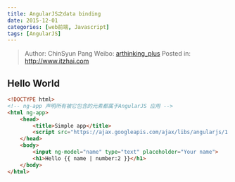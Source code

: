 ```yaml
---
title: AngularJS之data binding
date: 2015-12-01
categories: [web前端, Javascript]
tags: [AngularJS]
---
```


> Author: ChinSyun Pang
> Weibo: [arthinking_plus](http://weibo.com/arthinkingplus)
> Posted in: http://www.itzhai.com

## Hello World
```html
<!DOCTYPE html>
<!-- ng-app 声明所有被它包含的元素都属于AngularJS 应用 -->
<html ng-app>
	<head>
		<title>Simple app</title>
		<script src="https://ajax.googleapis.com/ajax/libs/angularjs/1.2.13/angular.js"></script>
	</head>
	<body>
		<input ng-model="name" type="text" placeholder="Your name">
		<h1>Hello {{ name | number:2 }}</h1>
	</body>
</html>
```



